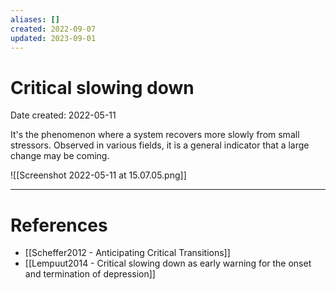 ```yaml
---
aliases: []
created: 2022-09-07
updated: 2023-09-01
---
```


# Critical slowing down
Date created: 2022-05-11

It's the phenomenon where a system recovers more slowly from small stressors. Observed in various fields, it is a general indicator that a large change may be coming.

![[Screenshot 2022-05-11 at 15.07.05.png]]


---
# References
* [[Scheffer2012 - Anticipating Critical Transitions]]
* [[Lempuut2014 - Critical slowing down as early warning for the onset and termination of depression]]